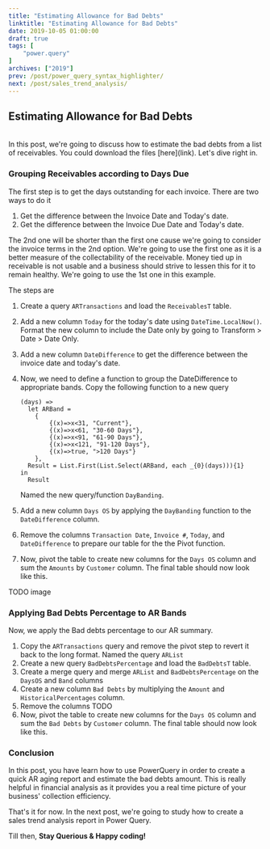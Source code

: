 ```yaml
---
title: "Estimating Allowance for Bad Debts"
linktitle: "Estimating Allowance for Bad Debts"
date: 2019-10-05 01:00:00
draft: true
tags: [
    "power.query"
]
archives: ["2019"]
prev: /post/power_query_syntax_highlighter/
next: /post/sales_trend_analysis/
---
```



## Estimating Allowance for Bad Debts
<br>
In this post, we're going to discuss how to estimate the bad debts from a list of receivables. You could download the files [here](link). Let's dive right in.

### Grouping Receivables according to Days Due

The first step is to get the days outstanding for each invoice. There are two ways to do it
1. Get the difference between the Invoice Date and Today's date.
2. Get the difference between the Invoice Due Date and Today's date.

The 2nd one will be shorter than the first one cause we're going to consider the invoice terms in the 2nd option. We're going to use the first one as it is a better measure of the collectability of the receivable. Money tied up in receivable is not usable and a business should strive to lessen this for it to remain healthy. We're going to use the 1st one in this example.

The steps are
1. Create a query `ARTransactions` and load the `ReceivablesT` table.

2. Add a new column `Today` for the today's date using `DateTime.LocalNow()`. Format the new column to include the Date only by going to Transform > Date > Date Only.

3. Add a new column `DateDifference` to get the difference between the invoice date and today's date.

4. Now, we need to define a function to group the DateDifference to appropriate bands. Copy the following function to a new query
    
    ```
    (days) => 
      let ARBand = 
        { 
            {(x)=>x<31, "Current"}, 
            {(x)=>x<61, "30-60 Days"}, 
            {(x)=>x<91, "61-90 Days"},
            {(x)=>x<121, "91-120 Days"},
            {(x)=>true, ">120 Days"} 
        }, 
      Result = List.First(List.Select(ARBand, each _{0}(days))){1} 
    in 
      Result
    ```
    
    Named the new query/function `DayBanding`.

5. Add a new column `Days OS` by applying the `DayBanding` function to the `DateDifference` column.

6. Remove the columns `Transaction Date`, `Invoice #`, `Today`, and `DateDifference` to prepare our table for the the Pivot function.

7. Now, pivot the table to create new columns for the `Days OS` column and sum the `Amounts` by `Customer` column. The final table should now look like this.

TODO image

### Applying Bad Debts Percentage to AR Bands
Now, we apply the Bad debts percentage to our AR summary.

1. Copy the `ARTransactions` query and remove the pivot step to revert it back to the long format. Named the query `ARList`
2. Create a new query `BadDebtsPercentage` and load the `BadDebtsT` table.
3. Create a merge query and merge `ARList` and `BadDebtsPercentage` on the `DaysOS` and `Band` columns
4. Create a new column `Bad Debts` by multiplying the `Amount` and `HistoricalPercentages` column.
5. Remove the columns TODO
6. Now, pivot the table to create new columns for the `Days OS` column and sum the `Bad Debts` by `Customer` column. The final table should now look like this.


### Conclusion
In this post, you have learn how to use PowerQuery in order to create a quick AR aging report and estimate the bad debts amount. This is really helpful in financial analysis as it provides you a real time picture of your business' collection efficiency. 

That's it for now. In the next post, we're going to study how to create a sales trend analysis report in Power Query.

Till then, **Stay Querious & Happy coding!**